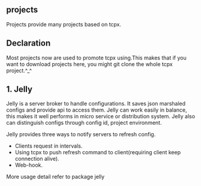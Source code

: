## projects
Projects provide many projects based on tcpx.

## Declaration
Most projects now are used to promote tcpx using.This makes that if you want to download projects here, you might git clone the whole tcpx project.^_^

## 1. Jelly
Jelly is a server broker to handle configurations. It saves json marshaled configs and provide api to access them. Jelly can work easily in balance, this makes it well performs in micro service or distribution system. Jelly also can distinguish configs through config id, project environment.

Jelly provides three ways to notify servers to refresh config.

- Clients request in intervals.
- Using tcpx to push refresh command to client(requiring client keep connection alive).
- Web-hook.

More usage detail refer to package jelly
